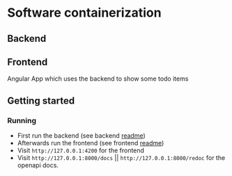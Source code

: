 # Software containerization

## Backend

## Frontend

Angular App which uses the backend to show some todo items

## Getting started

### Running

+ First run the backend (see backend [readme](backend/README.md))
+ Afterwards run the frontend (see frontend [readme](frontend/README.md))
+ Visit `http://127.0.0.1:4200` for the frontend
+ Visit `http://127.0.0.1:8000/docs` || `http://127.0.0.1:8000/redoc` for the openapi docs.

